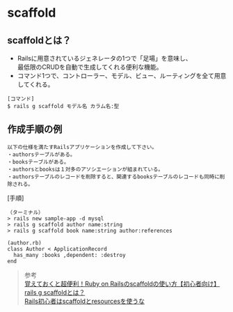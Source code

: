 # scaffold  
## scaffoldとは？  
* Railsに用意されているジェネレータの1つで「足場」を意味し、<br>最低限のCRUDを自動で生成してくれる便利な機能。  
* コマンド1つで、コントローラー、モデル、ビュー、ルーティングを全て用意してくれる。  
```
[コマンド]
$ rails g scaffold モデル名 カラム名:型
```

## 作成手順の例  
```
以下の仕様を満たすRailsアプリケーションを作成して下さい。  
・authorsテーブルがある。
・booksテーブルがある。
・authorsとbooksは１対多のアソシエーションが組まれている。
・authorsテーブルのレコードを削除すると、関連するbooksテーブルのレコードも同時に削除される。
```
[手順]
```
（ターミナル）
> rails new sample-app -d mysql
> rails g scaffold author name:string
> rails g scaffold book name:string author:references

(author.rb)
class Author < ApplicationRecord
  has_many :books ,dependent: :destroy
end
```

> 参考  
[覚えておくと超便利！Ruby on Railsのscaffoldの使い方【初心者向け】](https://techacademy.jp/magazine/7204)  
[rails g scaffoldとは？](https://qiita.com/s_tatsuki/items/3752a9b5a44a9d0023bd)  
[Rails初心者はscaffoldとresourcesを使うな](https://qiita.com/723ch/items/1829124158bd40f3698f)  

